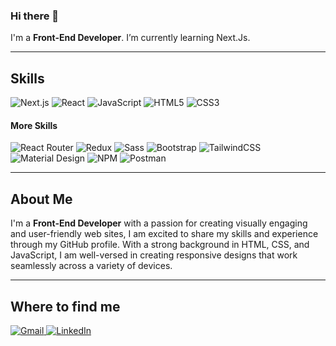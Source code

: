 <h3 >Hi there 👋</h3>

I'm a **Front-End Developer**. I’m currently learning Next.Js.

---

## Skills

<p>
<!-- <img src="img/html5.svg" style='vertical-align:middle' aria-label="HTML 5"> -->
 
![Next.js](https://img.shields.io/static/v1?style=for-the-badge&message=Next.js&color=000000&logo=Next.js&logoColor=FFFFFF&label=)
![React](https://img.shields.io/static/v1?style=for-the-badge&message=React&color=222222&logo=React&logoColor=61DAFB&label=)
![JavaScript](https://img.shields.io/static/v1?style=for-the-badge&message=JavaScript&color=222222&logo=JavaScript&logoColor=F7DF1E&label=)
![HTML5](https://img.shields.io/static/v1?style=for-the-badge&message=HTML5&color=E34F26&logo=HTML5&logoColor=FFFFFF&label=)
![CSS3](https://img.shields.io/static/v1?style=for-the-badge&message=CSS3&color=1572B6&logo=CSS3&logoColor=FFFFFF&label=)

</p>

#### More Skills
<p>

![React Router](https://img.shields.io/badge/React_Router-CA4245?style=for-the-badge&logo=react-router&logoColor=white)
![Redux](https://img.shields.io/badge/redux-%23593d88.svg?style=for-the-badge&logo=redux&logoColor=white)
![Sass](https://img.shields.io/static/v1?style=for-the-badge&message=Sass&color=CC6699&logo=Sass&logoColor=FFFFFF&label=)
![Bootstrap](https://img.shields.io/badge/bootstrap-%23563D7C.svg?style=for-the-badge&logo=bootstrap&logoColor=white)
![TailwindCSS](https://img.shields.io/badge/tailwindcss-%2338B2AC.svg?style=for-the-badge&logo=tailwind-css&logoColor=white)
![Material Design](https://img.shields.io/static/v1?style=for-the-badge&message=Material+Design&color=757575&logo=Material+Design&logoColor=FFFFFF&label=)
![NPM](https://img.shields.io/badge/NPM-%23000000.svg?style=for-the-badge&logo=npm&logoColor=white)
![Postman](https://img.shields.io/badge/Postman-FF6C37?style=for-the-badge&logo=postman&logoColor=white)
</p>




---
## About Me

I'm a **Front-End Developer** with a passion for creating visually engaging and user-friendly web sites, I am excited to share my skills and experience through my GitHub profile. With a strong background in HTML, CSS, and JavaScript, I am well-versed in creating responsive designs that work seamlessly across a variety of devices.

---

## Where to find me

<a href="mailto:shadman.alizada@gmail.com">![Gmail](https://img.shields.io/static/v1?style=flat&message=Gmail&color=EA4335&logo=Gmail&logoColor=FFFFFF&label=)
</a>
[![LinkedIn](https://img.shields.io/static/v1?style=flat&message=LinkedIn&color=0A66C2&logo=LinkedIn&logoColor=FFFFFF&label=)](https://www.linkedin.com/in/shadman-alizada/)

<!-- [![Facebook](https://img.shields.io/static/v1?style=flat&message=Facebook&color=1877F2&logo=Facebook&logoColor=FFFFFF&label=)](https://www.facebook.com/) -->
